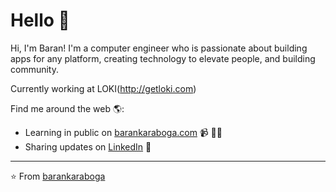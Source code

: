 # Hello 👋

Hi, I'm Baran! I'm a computer engineer who is passionate about building apps for any platform, creating technology to elevate people, and building community. 

Currently working at LOKI(http://getloki.com)

Find me around the web 🌎:
- Learning in public on  <a href="https://www.barankaraboga.com">barankaraboga.com</a> 📹 ✍🏾
- Sharing updates on <a href="https://www.linkedin.com/in/barankaraboga/">LinkedIn</a> 💼

---
⭐️ From [barankaraboga](https://github.com/barankaraboga)
